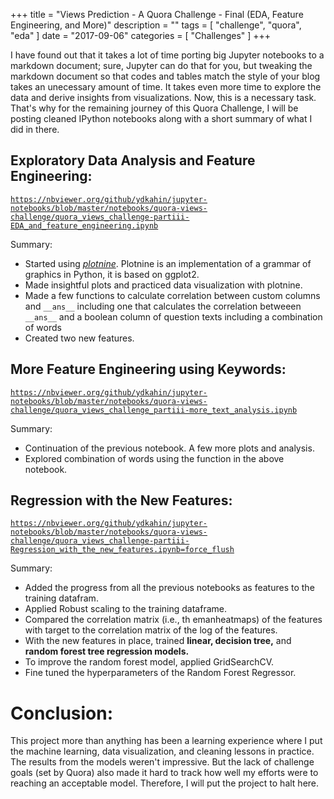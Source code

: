 +++
title = "Views Prediction - A Quora Challenge - Final (EDA, Feature Engineering, and More)"
description = ""
tags = [
    "challenge",
    "quora",
    "eda"
]
date = "2017-09-06"
categories = [
    "Challenges"
]
+++

I have found out that it takes a lot of time porting big Jupyter notebooks to a markdown document; sure, Jupyter can do that for you, but tweaking the markdown document so that codes and tables match the style of your blog takes an unecessary amount of time. It takes even more time to explore the data and derive insights from visualizations. Now, this is a necessary task. That's why for the remaining journey of this Quora Challenge, I will be posting cleaned IPython notebooks along with a short summary of what I did in there. 

## Exploratory Data Analysis and Feature Engineering:


[`https://nbviewer.org/github/ydkahin/jupyter-notebooks/blob/master/notebooks/quora-views-challenge/quora_views_challenge-partiii-EDA_and_feature_engineering.ipynb`](https://nbviewer.org/github/ydkahin/jupyter-notebooks/blob/master/notebooks/quora-views-challenge/quora_views_challenge-partiii-EDA_and_feature_engineering.ipynb)

Summary:

* Started using [*plotnine*](http://plotnine.readthedocs.io/). Plotnine is an implementation of a grammar of graphics in Python, it is based on ggplot2.
* Made insightful plots and practiced data visualization with plotnine.
* Made a few functions to calculate correlation between custom columns and `__ans__` including one that calculates the correlation betweeen `__ans__` and a boolean column of question texts including a combination of words
* Created two new features.

## More Feature Engineering using Keywords:

[`https://nbviewer.org/github/ydkahin/jupyter-notebooks/blob/master/notebooks/quora-views-challenge/quora_views_challenge_partiii-more_text_analysis.ipynb`](https://nbviewer.org/github/ydkahin/jupyter-notebooks/blob/master/notebooks/quora-views-challenge/quora_views_challenge_partiii-more_text_analysis.ipynb)

Summary:

* Continuation of the previous notebook. A few more plots and analysis. 
* Explored combination of words using the function in the above notebook.

## Regression with the New Features:

[`https://nbviewer.org/github/ydkahin/jupyter-notebooks/blob/master/notebooks/quora-views-challenge/quora_views_challenge-partiii-Regression_with_the_new_features.ipynb=force_flush`](https://nbviewer.org/github/ydkahin/jupyter-notebooks/tree/master/notebooks/quora-views-challenge/)

Summary: 

* Added the progress from all the previous notebooks as features to the training datafram. 
* Applied Robust scaling to the training dataframe.
* Compared the correlation matrix (i.e., th emanheatmaps) of the features with target to the correlation matrix of the log of the features.
* With the new features in place, trained **linear, decision tree,** and **random forest tree regression models.**
* To improve the random forest model, applied GridSearchCV.
* Fine tuned the hyperparameters of the Random Forest Regressor.


# Conclusion:

This project more than anything has been a learning experience where I put the machine learning, data visualization, and cleaning lessons in practice. The results from the models weren't impressive. But the lack of challenge goals (set by Quora) also made it hard to track how well my efforts were to reaching an acceptable model. Therefore, I will put the project to halt here. 
